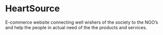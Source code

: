 # HeartSource
E-commerce website connecting well wishers of the society to the NGO’s and help the people in actual need of the  the products and services.
